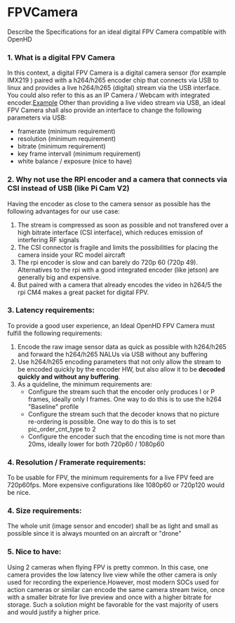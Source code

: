# FPVCamera
Describe the Specifications for an ideal digital FPV Camera compatible with OpenHD

### 1. What is a digital FPV Camera
In this context, a digital FPV Camera is a digital camera sensor (for example IMX219 ) paired with a h264/h265 encoder chip that connects via USB to linux and provides a live h264/h265 (digital) stream via the USB interface.
You could also refer to this as an IP Camera / Webcam with integrated encoder.[Example](https://shop.runcam.com/runcam-webcam/)
Other than providing a live video stream via USB, an ideal FPV Camera shall also provide an interface to change the following parameters via USB:
- framerate  (minimum requirement)
- resolution  (minimum requirement)
- bitrate (minimum requirement)
- key frame intervall (minimum requirement)
- white balance / exposure (nice to have)


### 2. Why not use the RPI encoder and a camera that connects via CSI instead of USB (like Pi Cam V2)
Having the encoder as close to the camera sensor as possible has the following advantages for our use case:
1. The stream is compressed as soon as possible and not transfered over a high bitrate interface (CSI interface), which reduces emission of interfering RF signals 
2. The CSI connector is fragile and limits the possibilities for placing the camera inside your RC model aircraft
3. The rpi encoder is slow and can barely do 720p 60 (720p 49). Alternatives to the rpi with a good integrated encoder (like jetson) are generally big and expensive.
4. But paired with a camera that already encodes the video in h264/5 the rpi CM4 makes a great packet for digital FPV.

### 3. Latency requirements:
To provide a good user experience, an Ideal OpenHD FPV Camera must fulfill the following requirements:
1. Encode the raw image sensor data as quick as possible with h264/h265 and forward the h264/h265 NALUs via USB without any buffering
2. Use h264/h265 encoding parameters that not only allow the stream to be encoded quickly by the encoder HW, but also allow it to be **decoded quickly and without any buffering**.
3. As a quideline, the minimum requirements are:
   - Configure the stream such that the encoder only produces I or P frames, ideally only I frames. One way to do this is to use the h264 "Baseline" profile
   - Configure the stream such that the decoder knows that no picture re-ordering is possible. One way to do this is to set pic_order_cnt_type to 2
   - Configure the encoder such that the encoding time is not more than 20ms, ideally lower for both 720p60 / 1080p60
   
### 4. Resolution / Framerate requirements:
To be usable for FPV, the minimum requirements for a live FPV feed are 720p60fps. More expensive configurations like 1080p60 or 720p120 would be nice.

### 4. Size requirements:
The whole unit (image sensor and encoder) shall be as light and small as possible since it is always mounted on an aircraft or "drone"

### 5. Nice to have:
Using 2 cameras when flying FPV is pretty common. In this case, one camera provides the low latency live view while the other camera is only used for recording the experience.However, most modern SOCs used for action cameras or similar can encode the same camera stream twice, once with a smaller bitrate for live preview and once with a higher bitrate for storage. Such a solution might be favorable for the vast majority of users and would justify a higher price.



